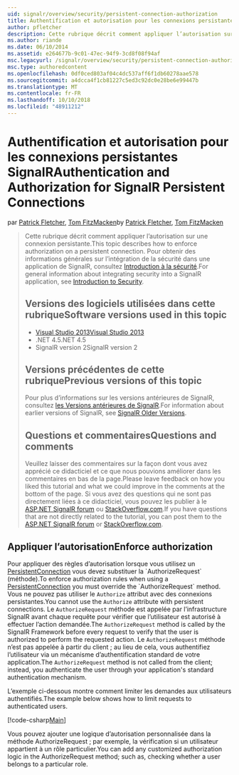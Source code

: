 ```yaml
---
uid: signalr/overview/security/persistent-connection-authorization
title: Authentification et autorisation pour les connexions persistantes SignalR | Microsoft Docs
author: pfletcher
description: Cette rubrique décrit comment appliquer l’autorisation sur une connexion persistante. Pour des informations générales sur l’intégration de la sécurité dans une application SignalR,...
ms.author: riande
ms.date: 06/10/2014
ms.assetid: e264677b-9c01-47ec-94f9-3cd8f08f94af
msc.legacyurl: /signalr/overview/security/persistent-connection-authorization
msc.type: authoredcontent
ms.openlocfilehash: 0df0ced803af04c4dc537aff6f1db60278aae578
ms.sourcegitcommit: a4dcca4f1cb81227c5ed3c92dc0e28be6e99447b
ms.translationtype: MT
ms.contentlocale: fr-FR
ms.lasthandoff: 10/10/2018
ms.locfileid: "48911212"
---
```

<a name="authentication-and-authorization-for-signalr-persistent-connections"></a><span data-ttu-id="1e894-104">Authentification et autorisation pour les connexions persistantes SignalR</span><span class="sxs-lookup"><span data-stu-id="1e894-104">Authentication and Authorization for SignalR Persistent Connections</span></span>
====================
<span data-ttu-id="1e894-105">par [Patrick Fletcher](https://github.com/pfletcher), [Tom FitzMacken](https://github.com/tfitzmac)</span><span class="sxs-lookup"><span data-stu-id="1e894-105">by [Patrick Fletcher](https://github.com/pfletcher), [Tom FitzMacken](https://github.com/tfitzmac)</span></span>

> <span data-ttu-id="1e894-106">Cette rubrique décrit comment appliquer l’autorisation sur une connexion persistante.</span><span class="sxs-lookup"><span data-stu-id="1e894-106">This topic describes how to enforce authorization on a persistent connection.</span></span> <span data-ttu-id="1e894-107">Pour obtenir des informations générales sur l’intégration de la sécurité dans une application de SignalR, consultez [Introduction à la sécurité](introduction-to-security.md).</span><span class="sxs-lookup"><span data-stu-id="1e894-107">For general information about integrating security into a SignalR application, see [Introduction to Security](introduction-to-security.md).</span></span>
>
> ## <a name="software-versions-used-in-this-topic"></a><span data-ttu-id="1e894-108">Versions des logiciels utilisées dans cette rubrique</span><span class="sxs-lookup"><span data-stu-id="1e894-108">Software versions used in this topic</span></span>
>
>
> - [<span data-ttu-id="1e894-109">Visual Studio 2013</span><span class="sxs-lookup"><span data-stu-id="1e894-109">Visual Studio 2013</span></span>](https://my.visualstudio.com/Downloads?q=visual%20studio%202013)
> - <span data-ttu-id="1e894-110">.NET 4.5</span><span class="sxs-lookup"><span data-stu-id="1e894-110">.NET 4.5</span></span>
> - <span data-ttu-id="1e894-111">SignalR version 2</span><span class="sxs-lookup"><span data-stu-id="1e894-111">SignalR version 2</span></span>
>
>
>
> ## <a name="previous-versions-of-this-topic"></a><span data-ttu-id="1e894-112">Versions précédentes de cette rubrique</span><span class="sxs-lookup"><span data-stu-id="1e894-112">Previous versions of this topic</span></span>
>
> <span data-ttu-id="1e894-113">Pour plus d’informations sur les versions antérieures de SignalR, consultez [les Versions antérieures de SignalR](../older-versions/index.md).</span><span class="sxs-lookup"><span data-stu-id="1e894-113">For information about earlier versions of SignalR, see [SignalR Older Versions](../older-versions/index.md).</span></span>
>
> ## <a name="questions-and-comments"></a><span data-ttu-id="1e894-114">Questions et commentaires</span><span class="sxs-lookup"><span data-stu-id="1e894-114">Questions and comments</span></span>
>
> <span data-ttu-id="1e894-115">Veuillez laisser des commentaires sur la façon dont vous avez apprécié ce didacticiel et ce que nous pouvions améliorer dans les commentaires en bas de la page.</span><span class="sxs-lookup"><span data-stu-id="1e894-115">Please leave feedback on how you liked this tutorial and what we could improve in the comments at the bottom of the page.</span></span> <span data-ttu-id="1e894-116">Si vous avez des questions qui ne sont pas directement liées à ce didacticiel, vous pouvez les publier à le [ASP.NET SignalR forum](https://forums.asp.net/1254.aspx/1?ASP+NET+SignalR) ou [StackOverflow.com](http://stackoverflow.com/).</span><span class="sxs-lookup"><span data-stu-id="1e894-116">If you have questions that are not directly related to the tutorial, you can post them to the [ASP.NET SignalR forum](https://forums.asp.net/1254.aspx/1?ASP+NET+SignalR) or [StackOverflow.com](http://stackoverflow.com/).</span></span>


## <a name="enforce-authorization"></a><span data-ttu-id="1e894-117">Appliquer l’autorisation</span><span class="sxs-lookup"><span data-stu-id="1e894-117">Enforce authorization</span></span>

<span data-ttu-id="1e894-118">Pour appliquer des règles d’autorisation lorsque vous utilisez un [PersistentConnection](https://msdn.microsoft.com/library/microsoft.aspnet.signalr.persistentconnection(v=vs.111).aspx) vous devez substituer la `AuthorizeRequest` (méthode).</span><span class="sxs-lookup"><span data-stu-id="1e894-118">To enforce authorization rules when using a [PersistentConnection](https://msdn.microsoft.com/library/microsoft.aspnet.signalr.persistentconnection(v=vs.111).aspx) you must override the `AuthorizeRequest` method.</span></span> <span data-ttu-id="1e894-119">Vous ne pouvez pas utiliser le `Authorize` attribut avec des connexions persistantes.</span><span class="sxs-lookup"><span data-stu-id="1e894-119">You cannot use the `Authorize` attribute with persistent connections.</span></span> <span data-ttu-id="1e894-120">Le `AuthorizeRequest` méthode est appelée par l’infrastructure SignalR avant chaque requête pour vérifier que l’utilisateur est autorisé à effectuer l’action demandée.</span><span class="sxs-lookup"><span data-stu-id="1e894-120">The `AuthorizeRequest` method is called by the SignalR Framework before every request to verify that the user is authorized to perform the requested action.</span></span> <span data-ttu-id="1e894-121">Le `AuthorizeRequest` méthode n’est pas appelée à partir du client ; au lieu de cela, vous authentifiez l’utilisateur via un mécanisme d’authentification standard de votre application.</span><span class="sxs-lookup"><span data-stu-id="1e894-121">The `AuthorizeRequest` method is not called from the client; instead, you authenticate the user through your application's standard authentication mechanism.</span></span>

<span data-ttu-id="1e894-122">L’exemple ci-dessous montre comment limiter les demandes aux utilisateurs authentifiés.</span><span class="sxs-lookup"><span data-stu-id="1e894-122">The example below shows how to limit requests to authenticated users.</span></span>

[!code-csharp[Main](persistent-connection-authorization/samples/sample1.cs)]

<span data-ttu-id="1e894-123">Vous pouvez ajouter une logique d’autorisation personnalisée dans la méthode AuthorizeRequest ; par exemple, la vérification si un utilisateur appartient à un rôle particulier.</span><span class="sxs-lookup"><span data-stu-id="1e894-123">You can add any customized authorization logic in the AuthorizeRequest method; such as, checking whether a user belongs to a particular role.</span></span>
